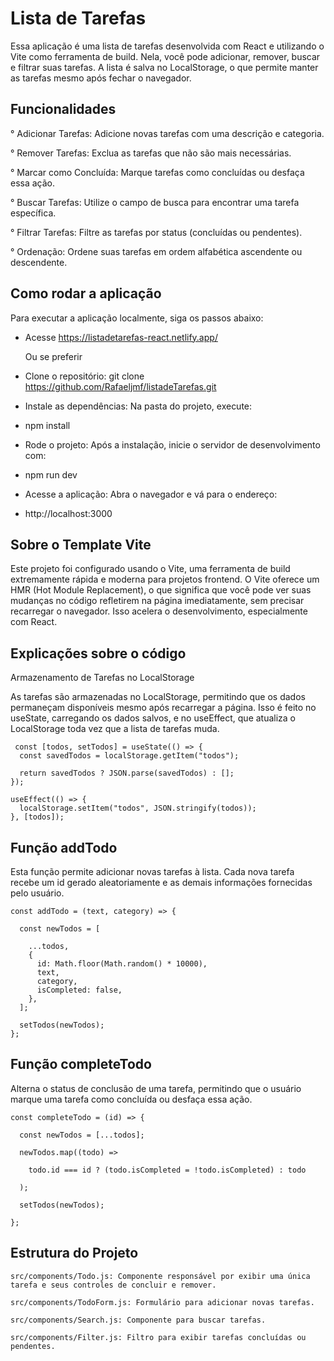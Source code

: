 # Lista de Tarefas

Essa aplicação é uma lista de tarefas desenvolvida com React e utilizando o Vite como ferramenta de build. Nela, você pode adicionar, 
remover, buscar e filtrar suas tarefas. A lista é salva no LocalStorage, o que permite manter as tarefas mesmo após fechar o navegador.

## Funcionalidades

°  Adicionar Tarefas: Adicione novas tarefas com uma descrição e categoria.

°  Remover Tarefas: Exclua as tarefas que não são mais necessárias.

°  Marcar como Concluída: Marque tarefas como concluídas ou desfaça essa ação.

°  Buscar Tarefas: Utilize o campo de busca para encontrar uma tarefa específica.

°  Filtrar Tarefas: Filtre as tarefas por status (concluídas ou pendentes).

°  Ordenação: Ordene suas tarefas em ordem alfabética ascendente ou descendente.

## Como rodar a aplicação

Para executar a aplicação localmente, siga os passos abaixo:

- Acesse https://listadetarefas-react.netlify.app/

  Ou se preferir
  
- Clone o repositório: git clone https://github.com/Rafaeljmf/listadeTarefas.git

- Instale as dependências: Na pasta do projeto, execute:

- npm install

- Rode o projeto: Após a instalação, inicie o servidor de desenvolvimento com:

- npm run dev

- Acesse a aplicação: Abra o navegador e vá para o endereço:

- http://localhost:3000

## Sobre o Template Vite

Este projeto foi configurado usando o Vite, uma ferramenta de build extremamente rápida e moderna para projetos frontend.
O Vite oferece um HMR (Hot Module Replacement), o que significa que você pode ver suas mudanças no código refletirem na página imediatamente,
sem precisar recarregar o navegador. Isso acelera o desenvolvimento, especialmente com React.

## Explicações sobre o código

Armazenamento de Tarefas no LocalStorage

As tarefas são armazenadas no LocalStorage, permitindo que os dados permaneçam disponíveis mesmo após recarregar a página.
Isso é feito no useState, carregando os dados salvos, e no useEffect, que atualiza o LocalStorage toda vez que a lista de tarefas muda.

     const [todos, setTodos] = useState(() => {
      const savedTodos = localStorage.getItem("todos");
      
      return savedTodos ? JSON.parse(savedTodos) : [];
    });
    
    useEffect(() => {
      localStorage.setItem("todos", JSON.stringify(todos));
    }, [todos]);


## Função addTodo

Esta função permite adicionar novas tarefas à lista. Cada nova tarefa recebe um id gerado aleatoriamente e as demais informações fornecidas pelo usuário.

    const addTodo = (text, category) => {
    
      const newTodos = [
      
        ...todos,
        {
          id: Math.floor(Math.random() * 10000),
          text,
          category,
          isCompleted: false,
        },
      ];
      
      setTodos(newTodos);
    };


## Função completeTodo

Alterna o status de conclusão de uma tarefa, permitindo que o usuário marque uma tarefa como concluída ou desfaça essa ação.

    const completeTodo = (id) => {
    
      const newTodos = [...todos];
      
      newTodos.map((todo) =>
      
        todo.id === id ? (todo.isCompleted = !todo.isCompleted) : todo
        
      );
      
      setTodos(newTodos);
      
    };


## Estrutura do Projeto

    src/components/Todo.js: Componente responsável por exibir uma única tarefa e seus controles de concluir e remover.
    
    src/components/TodoForm.js: Formulário para adicionar novas tarefas.
    
    src/components/Search.js: Componente para buscar tarefas.
    
    src/components/Filter.js: Filtro para exibir tarefas concluídas ou pendentes.
